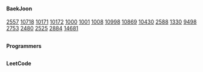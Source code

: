 #### BaekJoon
[2557](https://www.acmicpc.net/problem/2557)
[10718](https://www.acmicpc.net/problem/10718)
[10171](https://www.acmicpc.net/problem/10171)
[10172](https://www.acmicpc.net/problem/10172)
[1000](https://www.acmicpc.net/problem/1000)
[1001](https://www.acmicpc.net/problem/1001)
[1008](https://www.acmicpc.net/problem/1008)
[10998](https://www.acmicpc.net/problem/10998)
[10869](https://www.acmicpc.net/problem/10869)
[10430](https://www.acmicpc.net/problem/10430)
[2588](https://www.acmicpc.net/problem/2588)
[1330](https://www.acmicpc.net/problem/1330)
[9498](https://www.acmicpc.net/problem/9498)
[2753](https://www.acmicpc.net/problem/2753)
[2480](https://www.acmicpc.net/problem/2753)
[2525](https://www.acmicpc.net/problem/2753)
[2884](https://www.acmicpc.net/problem/2753)
[14681](https://www.acmicpc.net/problem/2753)

##

#### Programmers

##

#### LeetCode

##
